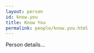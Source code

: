 ```yaml
---
layout: person
id: know.you
title: Know You
permalink: people/know.you.html
---
```


Person details...